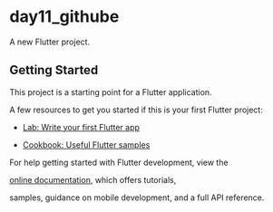 # day11_githube



A new Flutter project.



## Getting Started



This project is a starting point for a Flutter application.



A few resources to get you started if this is your first Flutter project:



- [Lab: Write your first Flutter app](https://docs.flutter.dev/get-started/codelab)


- [Cookbook: Useful Flutter samples](https://docs.flutter.dev/cookbook)


For help getting started with Flutter development, view the



[online documentation](https://docs.flutter.dev/), which offers tutorials,



samples, guidance on mobile development, and a full API reference.

